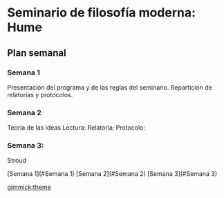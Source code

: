 # Seminario de filosofía moderna: Hume

## Plan semanal
### Semana 1 
Presentación del programa y de las reglas del seminario. Repartición de relatorías y protocolos. 
### Semana 2
Teoría de las ideas
Lectura:
Relatoría: 
Protocolo:
### Semana 3: 
Stroud



<!-- toc -->
 [Semana 1](#Semana 1)
 [Semana 2](#Semana 2)
 [Semana 3](#Semana 3)
<!-- tocstop -->

[gimmick:theme](united)
